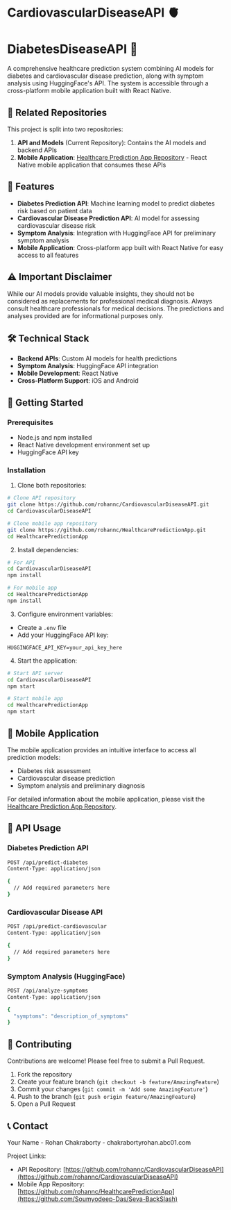# CardiovascularDiseaseAPI 🫀
# DiabetesDiseaseAPI 🍬

A comprehensive healthcare prediction system combining AI models for diabetes and cardiovascular disease prediction, along with symptom analysis using HuggingFace's API. The system is accessible through a cross-platform mobile application built with React Native.

## 📂 Related Repositories

This project is split into two repositories:
1. **API and Models** (Current Repository): Contains the AI models and backend APIs
2. **Mobile Application**: [Healthcare Prediction App Repository](https://github.com/Soumyodeep-Das/Seva-BackSlash) - React Native mobile application that consumes these APIs

## 🌟 Features

- **Diabetes Prediction API**: Machine learning model to predict diabetes risk based on patient data
- **Cardiovascular Disease Prediction API**: AI model for assessing cardiovascular disease risk
- **Symptom Analysis**: Integration with HuggingFace API for preliminary symptom analysis
- **Mobile Application**: Cross-platform app built with React Native for easy access to all features

## ⚠️ Important Disclaimer

While our AI models provide valuable insights, they should not be considered as replacements for professional medical diagnosis. Always consult healthcare professionals for medical decisions. The predictions and analyses provided are for informational purposes only.

## 🛠️ Technical Stack

- **Backend APIs**: Custom AI models for health predictions
- **Symptom Analysis**: HuggingFace API integration
- **Mobile Development**: React Native
- **Cross-Platform Support**: iOS and Android

## 🚀 Getting Started

### Prerequisites

- Node.js and npm installed
- React Native development environment set up
- HuggingFace API key

### Installation

1. Clone both repositories:
```bash
# Clone API repository
git clone https://github.com/rohannc/CardiovascularDiseaseAPI.git
cd CardiovascularDiseaseAPI

# Clone mobile app repository
git clone https://github.com/rohannc/HealthcarePredictionApp.git
cd HealthcarePredictionApp
```

2. Install dependencies:
```bash
# For API
cd CardiovascularDiseaseAPI
npm install

# For mobile app
cd HealthcarePredictionApp
npm install
```

3. Configure environment variables:
- Create a `.env` file
- Add your HuggingFace API key:
```
HUGGINGFACE_API_KEY=your_api_key_here
```

4. Start the application:
```bash
# Start API server
cd CardiovascularDiseaseAPI
npm start

# Start mobile app
cd HealthcarePredictionApp
npm start
```

## 📱 Mobile Application

The mobile application provides an intuitive interface to access all prediction models:

- Diabetes risk assessment
- Cardiovascular disease prediction
- Symptom analysis and preliminary diagnosis

For detailed information about the mobile application, please visit the [Healthcare Prediction App Repository](https://github.com/rohannc/HealthcarePredictionApp).

## 🔑 API Usage

### Diabetes Prediction API
```bash
POST /api/predict-diabetes
Content-Type: application/json

{
  // Add required parameters here
}
```

### Cardiovascular Disease API
```bash
POST /api/predict-cardiovascular
Content-Type: application/json

{
  // Add required parameters here
}
```

### Symptom Analysis (HuggingFace)
```bash
POST /api/analyze-symptoms
Content-Type: application/json

{
  "symptoms": "description_of_symptoms"
}
```

## 🤝 Contributing

Contributions are welcome! Please feel free to submit a Pull Request.

1. Fork the repository
2. Create your feature branch (`git checkout -b feature/AmazingFeature`)
3. Commit your changes (`git commit -m 'Add some AmazingFeature'`)
4. Push to the branch (`git push origin feature/AmazingFeature`)
5. Open a Pull Request

## 📞 Contact

Your Name - Rohan Chakraborty - chakrabortyrohan.abc01.com

Project Links:
- API Repository: [https://github.com/rohannc/CardiovascularDiseaseAPI](https://github.com/rohannc/CardiovascularDiseaseAPI)
- Mobile App Repository: [https://github.com/rohannc/HealthcarePredictionApp](https://github.com/Soumyodeep-Das/Seva-BackSlash)
